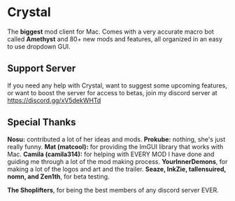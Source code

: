 # Crystal
The **biggest** mod client for Mac. Comes with a very accurate macro bot called **Amethyst** and 80+ new mods and features, all organized in an easy to use dropdown GUI. 

## Support Server
If you need any help with Crystal, want to suggest some upcoming features, or want to boost the server for access to betas, join my discord server at https://discord.gg/xV5dekWHTd

## Special Thanks
**Nosu:** contributed a lot of her ideas and mods.
**Prokube:** nothing, she's just really funny.
**Mat (matcool):** for providing the ImGUI library that works with Mac.
**Camila (camila314):** for helping with EVERY MOD I have done and guiding me through a lot of the mod making process.
**YourInnerDemons**, for making a lot of the logos and art and the trailer.
**Seaze, InkZie, tallensuired, nomn, and Zen1th**, for beta testing.

**The Shoplifters**, for being the best members of any discord server EVER.